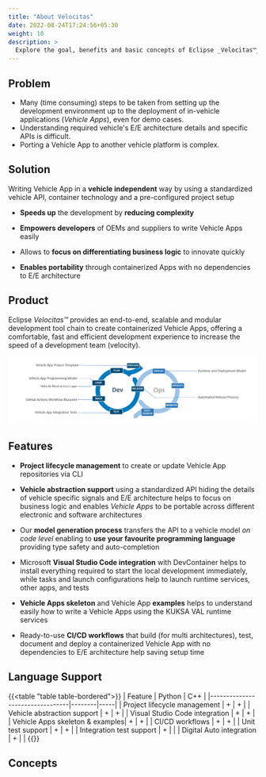 ```yaml
---
title: "About Velocitas"
date: 2022-08-24T17:24:56+05:30
weight: 10
description: >
  Explore the goal, benefits and basic concepts of Eclipse _Velocitas™_ 
---
```


## Problem

- Many (time consuming) steps to be taken from setting up the development environment up to the deployment of in-vehicle applications (_Vehicle Apps_), even for demo cases.
- Understanding required vehicle's E/E architecture details and specific APIs is difficult.
- Porting a Vehicle App to another vehicle platform is complex.



## Solution

Writing Vehicle App in a **vehicle independent** way by using a standardized vehicle API, container technology and a pre-configured project setup​

- **Speeds up** the development by **reducing complexity**

- **Empowers developers** of OEMs and suppliers to write Vehicle Apps easily

- Allows to **focus on differentiating business logic** to innovate quickly
- **Enables portability** through containerized Apps with no dependencies to E/E architecture 

## Product

Eclipse _Velocitas™_ provides an end-to-end, scalable and modular development tool chain to create containerized Vehicle Apps, offering a comfortable, fast and efficient development experience to increase the speed of a development team (velocity).

<img src="dev_ops_cycle.png" >

## Features

- **Project lifecycle management** to create or update Vehicle App repositories via CLI 
- **Vehicle abstraction support** using a standardized API hiding the details of vehicle specific signals and E/E architecture helps to focus on business logic and enables _Vehicle Apps_ to be portable across different electronic and software architectures
- Our **model generation process** transfers the API to a vehicle model _on code level_ enabling to **use your favourite programming language** providing type safety and auto-completion 
- Microsoft **Visual Studio Code integration** with DevContainer helps to install everything required to start the local development immediately, while tasks and launch configurations help to launch runtime services, other apps, and tests

- **Vehicle Apps skeleton** and Vehicle App **examples** helps to understand easily how to write a Vehicle Apps using the KUKSA VAL runtime services
- Ready-to-use **CI/CD workflows** that build (for multi architectures), test, document and deploy a containerized Vehicle App with no dependencies to E/E architecture help saving setup time

## Language Support

{{<table "table table-bordered">}}
| Feature                         | Python | C++ |
|---------------------------------|--------|-----|
| Project lifecycle management    | +      | +   |
| Vehicle abstraction support     | +      | +   |
| Visual Studio Code integration  | +      | +   |
| Vehicle Apps skeleton & examples| +      | +   |
| CI/CD workflows                 | +      | +   |
| Unit test support               | +      | +   |
| Integration test support        | +      |     |
| Digital Auto integration        | +      |     |
{{</table>}}

## Concepts
